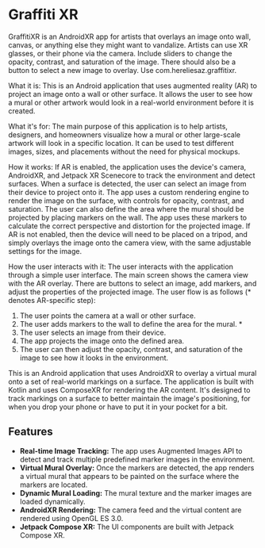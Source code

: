 # Graffiti XR

GraffitiXR is an AndroidXR app for artists that overlays an image onto wall, canvas, or anything else they might want to vandalize. Artists can use XR glasses, or their phone via the camera. 
Include sliders to change the opacity, contrast, and saturation of the image. There should also be a button to select a new image to overlay. Use com.hereliesaz.graffitixr. 

What it is:
 This is an Android application that uses augmented reality (AR) to project an image onto a wall or other surface. It allows the user to see how a mural or other artwork would look in a real-world environment before it is created.

What it's for:
The main purpose of this application is to help artists, designers, and homeowners visualize how a mural or other large-scale artwork will look in a specific location. It can be used to test different images, sizes, and placements without the need for physical mockups.

How it works:
If AR is enabled, the application uses the device's camera, AndroidXR, and Jetpack XR Scenecore to track the environment and detect surfaces. When a surface is detected, the user can select an image from their device to project onto it. The app uses a custom rendering engine to render the image on the surface, with controls for opacity, contrast, and saturation. The user can also define the area where the mural should be projected by placing markers on the wall. The app uses these markers to calculate the correct perspective and distortion for the projected image. If AR is not enabled, then the device will need to be placed on a tripod, and simply overlays the image onto the camera view, with the same adjustable settings for the image. 

How the user interacts with it:
The user interacts with the application through a simple user interface. The main screen shows the camera view with the AR overlay. There are buttons to select an image, add markers, and adjust the properties of the projected image. The user flow is as follows (* denotes AR-specific step): 

1) The user points the camera at a wall or other surface.
2) The user adds markers to the wall to define the area for the mural. *
3) The user selects an image from their device.
4) The app projects the image onto the defined area.
5) The user can then adjust the opacity, contrast, and saturation of the image to see how it looks in the environment.



This is an Android application that uses AndroidXR to overlay a virtual mural onto a set of real-world markings on a surface. The application is built with Kotlin and uses ComposeXR for rendering the AR content. It's designed to track markings on a surface to better maintain the image's positioning, for when you drop your phone or have to put it in your pocket for a bit. 

## Features

*   **Real-time Image Tracking:** The app uses Augmented Images API to detect and track multiple predefined marker images in the environment.
*   **Virtual Mural Overlay:** Once the markers are detected, the app renders a virtual mural that appears to be painted on the surface where the markers are located.
*   **Dynamic Mural Loading:** The mural texture and the marker images are loaded dynamically.
*   **AndroidXR Rendering:** The camera feed and the virtual content are rendered using OpenGL ES 3.0.
*   **Jetpack Compose XR:** The UI components are built with Jetpack Compose XR.
